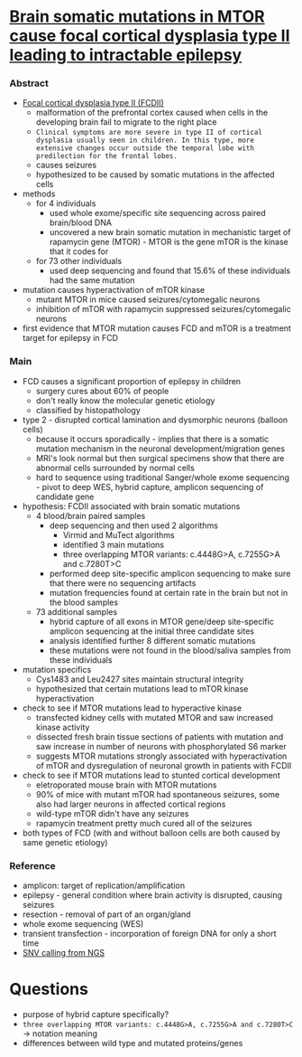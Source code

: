 # [Brain somatic mutations in MTOR cause focal cortical dysplasia type II leading to intractable epilepsy](https://www.nature.com/articles/nm.3824?message-global=remove)

### Abstract
- [Focal cortical dysplasia type II (FCDII)](https://www.ncbi.nlm.nih.gov/pmc/articles/PMC3403799/)
  - malformation of the prefrontal cortex caused when cells in the developing brain fail to migrate to the right place
  - `Clinical symptoms are more severe in type II of cortical dysplasia usually seen in children. In this type, more extensive changes occur outside the temporal lobe with predilection for the frontal lobes.`
  - causes seizures
  - hypothesized to be caused by somatic mutations in the affected cells
- methods
  - for 4 individuals
    - used whole exome/specific site sequencing across paired brain/blood DNA
    - uncovered a new brain somatic mutation in mechanistic target of rapamycin  gene (MTOR) - MTOR is the gene mTOR is the kinase that it codes for
  - for 73 other individuals
    - used deep sequencing and found that 15.6% of these individuals had the same mutation
- mutation causes hyperactivation of mTOR kinase
  - mutant MTOR in mice caused seizures/cytomegalic neurons
  - inhibition of mTOR with rapamycin suppressed seizures/cytomegalic neurons
- first evidence that MTOR mutation causes FCD and mTOR is a treatment target for epilepsy in FCD

### Main
- FCD causes a significant proportion of epilepsy in children
  - surgery cures about 60% of people
  - don't really know the molecular genetic etiology
  - classified by histopathology
- type 2 - disrupted cortical lamination and dysmorphic neurons (balloon cells)
  - because it occurs sporadically - implies that there is a somatic mutation mechanism in the neuronal development/migration genes
  - MRI's look normal but then surgical specimens show that there are abnormal cells surrounded by normal cells
  - hard to sequence using traditional Sanger/whole exome sequencing - pivot to deep WES, hybrid capture, amplicon sequencing of candidate gene
- hypothesis: FCDII associated with brain somatic mutations
  - 4 blood/brain paired samples
    - deep sequencing and then used 2 algorithms
      - Virmid and MuTect algorithms
      - identified 3 main mutations
      - three overlapping MTOR variants: c.4448G>A, c.7255G>A and c.7280T>C
    - performed deep site-specific amplicon sequencing to make sure that there were no sequencing artifacts
    - mutation frequencies found at certain rate in the brain but not in the blood samples
  - 73 additional samples
    - hybrid capture of all exons in MTOR gene/deep site-specific amplicon sequencing at the initial three candidate sites
    - analysis identified further 8 different somatic mutations
    - these mutations were not found in the blood/saliva samples from these individuals
- mutation specifics
  - Cys1483 and Leu2427 sites maintain structural integrity
  - hypothesized that certain mutations lead to mTOR kinase hyperactivation
- check to see if MTOR mutations lead to hyperactive kinase
  - transfected kidney cells with mutated MTOR and saw increased kinase activity
  - dissected fresh brain tissue sections of patients with mutation and saw increase in number of neurons with phosphorylated S6 marker
  - suggests MTOR mutations strongly associated with hyperactivation of mTOR and dysregulation of neuronal growth in patients with FCDII
- check to see if MTOR mutations lead to stunted cortical development
  - eletroporated mouse brain with MTOR mutations
  - 90% of mice with mutant mTOR had spontaneous seizures, some also had larger neurons in affected cortical regions
  - wild-type mTOR didn't have any seizures
  - rapamycin treatment pretty much cured all of the seizures
- both types of FCD (with and without balloon cells are both caused by same genetic etiology)

### Reference
- amplicon: target of replication/amplification
- epilepsy - general condition where brain activity is disrupted, causing seizures
- resection - removal of part of an organ/gland
- whole exome sequencing (WES)
- transient transfection - incorporation of foreign DNA for only a short time
- [SNV calling from NGS](https://en.wikipedia.org/wiki/SNV_calling_from_NGS_data#Methods_for_detecting_germline_variants)
 
# Questions
- purpose of hybrid capture specifically?
- `three overlapping MTOR variants: c.4448G>A, c.7255G>A and c.7280T>C` -> notation meaning
- differences between wild type and mutated proteins/genes